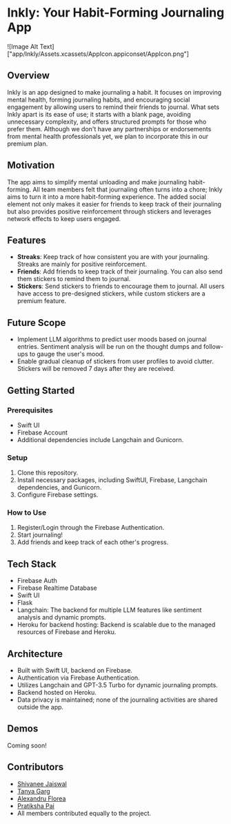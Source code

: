 # Inkly: Your Habit-Forming Journaling App

![Image Alt Text]["app/Inkly/Assets.xcassets/AppIcon.appiconset/AppIcon.png"]



## Overview
Inkly is an app designed to make journaling a habit. It focuses on improving mental health, forming journaling habits, and encouraging social engagement by allowing users to remind their friends to journal. What sets Inkly apart is its ease of use; it starts with a blank page, avoiding unnecessary complexity, and offers structured prompts for those who prefer them. Although we don't have any partnerships or endorsements from mental health professionals yet, we plan to incorporate this in our premium plan.

## Motivation
The app aims to simplify mental unloading and make journaling habit-forming. All team members felt that journaling often turns into a chore; Inkly aims to turn it into a more habit-forming experience. The added social element not only makes it easier for friends to keep track of their journaling but also provides positive reinforcement through stickers and leverages network effects to keep users engaged.

## Features
- **Streaks**: Keep track of how consistent you are with your journaling. Streaks are mainly for positive reinforcement.
- **Friends**: Add friends to keep track of their journaling. You can also send them stickers to remind them to journal.
- **Stickers**: Send stickers to friends to encourage them to journal. All users have access to pre-designed stickers, while custom stickers are a premium feature.

## Future Scope
- Implement LLM algorithms to predict user moods based on journal entries. Sentiment analysis will be run on the thought dumps and follow-ups to gauge the user's mood.
- Enable gradual cleanup of stickers from user profiles to avoid clutter. Stickers will be removed 7 days after they are received.

## Getting Started

### Prerequisites
- Swift UI
- Firebase Account
- Additional dependencies include Langchain and Gunicorn.

### Setup
1. Clone this repository.
2. Install necessary packages, including SwiftUI, Firebase, Langchain dependencies, and Gunicorn.
3. Configure Firebase settings.

### How to Use
1. Register/Login through the Firebase Authentication.
2. Start journaling!
3. Add friends and keep track of each other's progress.

## Tech Stack
- Firebase Auth
- Firebase Realtime Database
- Swift UI
- Flask
- Langchain: The backend for multiple LLM features like sentiment analysis and dynamic prompts.
- Heroku for backend hosting: Backend is scalable due to the managed resources of Firebase and Heroku.

## Architecture
- Built with Swift UI, backend on Firebase.
- Authentication via Firebase Authentication.
- Utilizes Langchain and GPT-3.5 Turbo for dynamic journaling prompts.
- Backend hosted on Heroku.
- Data privacy is maintained; none of the journaling activities are shared outside the app.

## Demos
Coming soon!

## Contributors
- [Shivanee Jaiswal](mailto:sjaiswal45@gatech.edu)
- [Tanya Garg](mailto:tgarg40@gatech.edu)
- [Alexandru Florea](mailto:aflorea6@gatech.edu)
- [Pratiksha Pai](mailto:ppai33@gatech.edu)
- All members contributed equally to the project.
